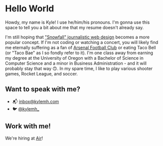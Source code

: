 # Hello World

Howdy, my name is Kyle! I use he/him/his pronouns. I'm gonna use this space to tell you a bit about me that my resume
doesn't already say.

I'm still hoping that <a href="http://www.creativebloq.com/web-design/snowfall-51411702">"Snowfall" journalistic web design</a> becomes a more popular concept. If I'm not coding or watching a concert, you will likely find me eternally suffering as a fan of <a href="http://www.arsenal.com/">Arsenal Football Club</a> or eating Taco Bell (or "Taco Bae" as I so fondly refer to it). I'm one class away from earning my degree at the University of Oregon with a Bachelor of Science in Computer Science and a minor in Business Administration - and it will probably stay that way 🙃. In my spare time, I like to play various shooter games, Rocket League, and soccer.

## Want to speak with me?

- 📬 [inbox@kylemh.com](mailto:inbox@kylemh.com)
- 🐦 [@kylemh_](https://twitter.com/kylemh_)

## Work with me!

We're hiring at [Air](https://air.inc/jobs)!
